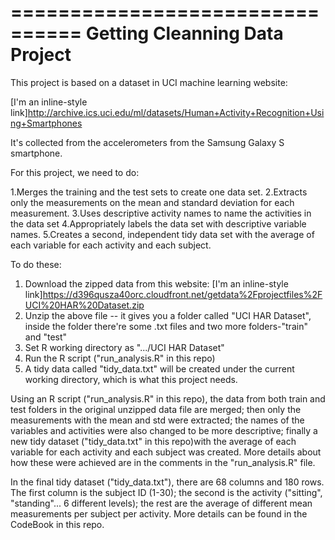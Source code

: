 ================================
Getting Cleanning Data Project 
================================

This project is based on a dataset in UCI machine learning website:

[I'm an inline-style link]http://archive.ics.uci.edu/ml/datasets/Human+Activity+Recognition+Using+Smartphones

It's collected from the accelerometers from the Samsung Galaxy S smartphone. 

For this project, we need to do:

1.Merges the training and the test sets to create one data set.
2.Extracts only the measurements on the mean and standard deviation for each measurement. 
3.Uses descriptive activity names to name the activities in the data set
4.Appropriately labels the data set with descriptive variable names. 
5.Creates a second, independent tidy data set with the average of each variable for each activity and each subject.

To do these:

1. Download the zipped data from this website:
[I'm an inline-style link]https://d396qusza40orc.cloudfront.net/getdata%2Fprojectfiles%2FUCI%20HAR%20Dataset.zip 
2. Unzip the above file -- it gives you a folder called "UCI HAR Dataset", inside the folder there're some .txt files and two more folders-"train" and "test"
3. Set R working directory as ".../UCI HAR Dataset"
4. Run the R script ("run_analysis.R" in this repo)
5. A tidy data called "tidy_data.txt" will be created under the current working directory, which is what this project needs. 

Using an R script ("run_analysis.R" in this repo), the data from both train and test folders in the original unzipped data file are merged; then only the measurements with the mean and std were extracted; the names of the variables and activities were also changed to be more descriptive; finally a new tidy dataset ("tidy_data.txt" in this repo)with the average of each variable for each activity and each subject was created. More details about how these were achieved are in the comments in the "run_analysis.R" file.

In the final tidy dataset ("tidy_data.txt"), there are 68 columns and 180 rows. The first column is the subject ID (1-30); the second is the activity ("sitting", "standing"... 6 different levels); the rest are the average of different mean measurements per subject per activity. More details can be found in the CodeBook in this repo.

  


